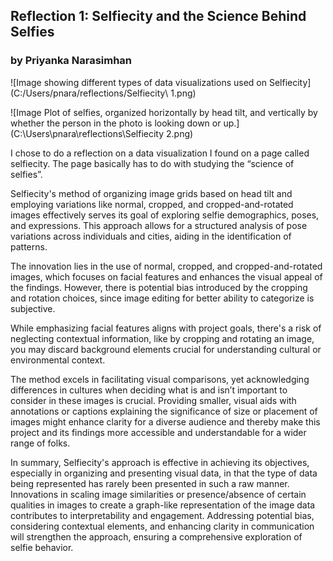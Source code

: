 
## Reflection 1: Selfiecity and the Science Behind Selfies

### by Priyanka Narasimhan

![Image showing different types of data visualizations used on Selfiecity](C:/Users/pnara/reflections/Selfiecity\ 1.png)

![Image Plot of selfies, organized horizontally by head tilt, and vertically by whether the person in the photo is looking down or up.](C:\Users\pnara\reflections\Selfiecity 2.png)

I chose to do a reflection on a data visualization I found on a page called selfiecity. The page basically has to do with studying the “science of selfies”.

Selfiecity's method of organizing image grids based on head tilt and employing variations like normal, cropped, and cropped-and-rotated images effectively serves its goal of exploring selfie demographics, poses, and expressions. This approach allows for a structured analysis of pose variations across individuals and cities, aiding in the identification of patterns. 

The innovation lies in the use of normal, cropped, and cropped-and-rotated images, which focuses on facial features and enhances the visual appeal of the findings. However, there is potential bias introduced by the cropping and rotation choices, since image editing for better ability to categorize is subjective.</p>
<p>While emphasizing facial features aligns with project goals, there's a risk of neglecting contextual information, like by cropping and rotating an image, you may discard background elements crucial for understanding cultural or environmental context.

The method excels in facilitating visual comparisons, yet acknowledging differences in cultures when deciding what is and isn’t important to consider in these images is crucial. Providing smaller, visual aids with annotations or captions explaining the significance of size or placement of images might enhance clarity for a diverse audience and thereby make this project and its findings more accessible and understandable for a wider range of folks. 

In summary, Selfiecity's approach is effective in achieving its objectives, especially in organizing and presenting visual data, in that the type of data being represented has rarely been presented in such a raw manner. Innovations in scaling image similarities or presence/absence of certain qualities in images to create a graph-like representation of the image data contributes to interpretability and engagement. Addressing potential bias, considering contextual elements, and enhancing clarity in communication will strengthen the approach, ensuring a comprehensive exploration of selfie behavior. 
